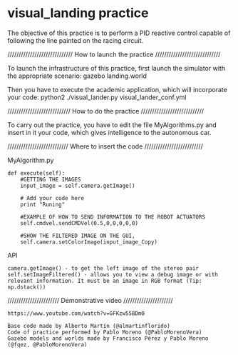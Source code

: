 visual_landing practice
======================

The objective of this practice is to perform a PID reactive control capable of following the line painted on the racing circuit.

/////////////////////////////
How to launch the practice
/////////////////////////////

To launch the infrastructure of this practice, first launch the simulator with the appropriate scenario: gazebo landing.world

Then you have to execute the academic application, which will incorporate your code: python2 ./visual_lander.py visual_lander_conf.yml

////////////////////////////
How to do the practice
////////////////////////////

To carry out the practice, you have to edit the file MyAlgorithms.py and insert in it your code, which gives intelligence to the autonomous car.

///////////////////////////
Where to insert the code
//////////////////////////

  MyAlgorithm.py

    def execute(self):
        #GETTING THE IMAGES
        input_image = self.camera.getImage()

        # Add your code here
        print "Runing"

        #EXAMPLE OF HOW TO SEND INFORMATION TO THE ROBOT ACTUATORS
        self.cmdvel.sendCMDVel(0.5,0,0,0,0,0)

        #SHOW THE FILTERED IMAGE ON THE GUI,
        self.camera.setColorImage(input_image_Copy)

   API

    camera.getImage() - to get the left image of the stereo pair
    self.setImageFiltered() - allows you to view a debug image or with relevant information. It must be an image in RGB format (Tip: np.dstack())

///////////////////////
Demonstrative video
//////////////////////

	https://www.youtube.com/watch?v=GFKzw55BDm0

    Base code made by Alberto Martín (@almartinflorido)
    Code of practice performed by Pablo Moreno (@PabloMorenoVera)
    Gazebo models and worlds made by Francisco Pérez y Pablo Moreno (@fqez, @PabloMorenoVera)
